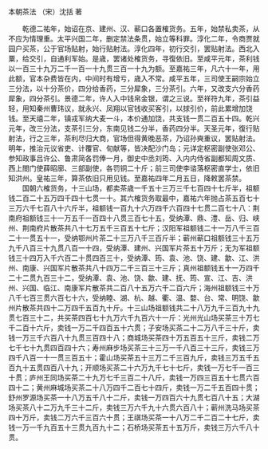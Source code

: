 
本朝茶法 （宋）沈括 著 

　　乾德二祐年，始诏在京、建州、汉、蕲口各置榷货务。五年，始禁私卖茶，从不应为情理重。太平兴国二年，删定禁法条贯，始立等科罪。淳化二年，令商贾就园户买茶，公于官场贴射，始行贴射法。淳化四年，初行交引，罢贴射法。西北入粟，给交引，自通利军始。是歳，罢诸处榷货务，寻復依旧。至咸平元年，茶利钱以一百三十九万二千一百一十九贯三百一十九为额。至嘉祐三年，凡六十一年，用此额，官本杂费皆在内，中间时有增亏，歳入不常。咸平五年，三司使王嗣宗始立三分法，以十分茶价，四分给香药，三分犀象，三分茶引。六年，又改支六分香药犀象，四分茶引。景德二年，许人入中钱帛金银，谓之三说。至祥符九年，茶引益轻，用知秦州曹玮议，就永兴、凤翔以官钱收买客引，以捄引价，前此累增加饶钱。至天禧二年，镇戎军纳大麦一斗，本价通加饶，共支钱一贯二百五十四。乾兴元年，改三分法，支茶引三分，东南见钱二分半，香药四分半。天圣元年，復行贴射法，行之三年，茶利尽归大商，官场但得黄晚恶茶，乃诏孙奭重议，罢贴射法。明年，推治元议省吏、计覆官、旬献等，皆决配沙门岛；元详定枢密副使张邓公、参知政事吕许公、鲁肃简各罚俸一月，御史中丞刘筠、入内内侍省副都知周文质、西上閤门使薛昭廓、三部副使，各罚铜二十斤；前三司使李谘落枢密直学士，依旧知洪州。皇祐三年，算茶依旧只用见钱。至嘉祐四年二月五日，降敕罢茶禁。 
　　国朝六榷货务，十三山场，都卖茶歳一千五十三万三千七百四十七斤半，祖额钱二百二十五万四千四十七贯一十。其六榷货务取最中，嘉祐六年抛占茶五百七十三万六千七百八十六斤半，祖额钱一百九十六万四千六百四十七贯二百七十八：荆南府祖额钱三十一万五千一百四十八贯三百七十五，受纳潭、鼎、澧、岳、归、峡州、荆南府片散茶共八十七万五千三百五十七斤；汉阳军祖额钱二十一万八千三百二十一贯五十一，受纳鄂州片茶二十三万八千三百斤半；蕲州蕲口祖额钱三十五万九千八百三十九贯八百一十四，受纳潭、建州、兴国军片茶五十万斤；无为军祖额钱三十四万入千六百二十贯四百三十，受纳潭、筠、袁、池、饶、建、歙、江、洪州、南康、兴国军片散茶共八十四万二千三百三十三斤；真州祖额钱五十一万四千二十二贯九百三十二，受纳潭、袁、池、饶、歙、建、抚、筠、宣、江、吉、洪州、兴国、临江、南康军片散茶共二百八十五万六千二百六斤；海州祖额钱三十万八千七百三贯六百七十六，受纳睦、湖、杭、越、衢、温、婺、台、常、明饶、歙州片散茶共四十二万四千五百九十斤。十三山场祖额钱共二十八万九千三百九十九贯七百三十二，共买茶四百七十九万六千九百六十一斤：光州光山场买茶三十万七千二百十六斤，卖钱一万二千四百五十六贯；子安场买茶二十二万八千三十斤，卖钱一万三千六百八十九贯三百四十八；商城场买茶四十万五百五十三斤，卖钱二万七千七十九贯四百四十六；寿州麻步场买茶三十三万一千八百三十三斤，卖钱三万四千八百一十一贯三百五十；霍山场买茶五十三万二千三百九斤，卖钱三万五千五百九十五贯四百八十九；开顺场买茶二十六万九千七十七斤，卖钱一万七千一百三十贯；庐州王同场买茶二十九万七千三百二十八斤，卖钱一万四三百五十七贯六百四十二；黄州麻城场买茶二十八万四千二百七十四斤，卖钱一万二千五百四十贯；舒州罗源场买茶一十八万五千八十二斤，卖钱一万四百六十九贯七百八十五；大湖场买茶八十二万九千三十二斤，卖钱三万六千九十六贯六百八十；蕲州洗马场买茶四十万斤，卖钱二万六千三百六十贯；王祺场买茶一十八万二千二百二十七斤，卖钱一万一千九百五十三贯九百九十二；石桥场买茶五十五万斤，卖钱三万六千八十贯。  

